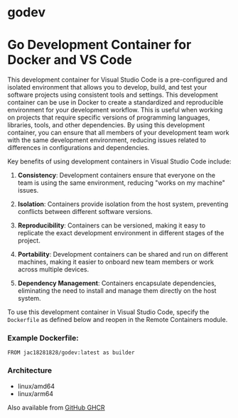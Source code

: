 # godev

# Go Development Container for Docker and VS Code

This development container for Visual Studio Code is a pre-configured and isolated environment that allows you to develop, build, and test your software projects using consistent tools and settings.   This development container can be use in Docker to create a standardized and reproducible environment for your development workflow. This is useful when working on projects that require specific versions of programming languages, libraries, tools, and other dependencies. By using this development container, you can ensure that all members of your development team work with the same development environment, reducing issues related to differences in configurations and dependencies.

Key benefits of using development containers in Visual Studio Code include:

1. **Consistency**: Development containers ensure that everyone on the team is using the same environment, reducing "works on my machine" issues.

2. **Isolation**: Containers provide isolation from the host system, preventing conflicts between different software versions.

3. **Reproducibility**: Containers can be versioned, making it easy to replicate the exact development environment in different stages of the project.

4. **Portability**: Development containers can be shared and run on different machines, making it easier to onboard new team members or work across multiple devices.

5. **Dependency Management**: Containers encapsulate dependencies, eliminating the need to install and manage them directly on the host system.

To use this development container in Visual Studio Code, specify the `Dockerfile` as defined below and reopen in the Remote Containers module.

### Example Dockerfile:

```
FROM jac18281828/godev:latest as builder
```

### Architecture
* linux/amd64 
* linux/arm64

Also available from [GitHub GHCR](https://github.com/jac18281828/godev/pkgs/container/godev)

